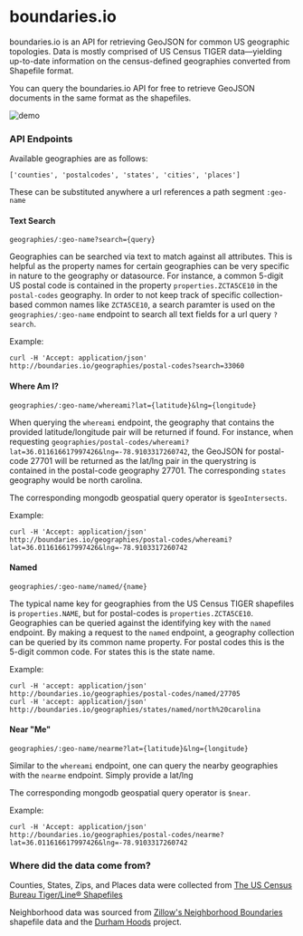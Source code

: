 # boundaries.io

boundaries.io is an API for retrieving GeoJSON for common US geographic topologies. Data is mostly comprised of US Census TIGER data—yielding up-to-date information on the census-defined geographies converted from Shapefile format.

You can query the boundaries.io API for free to retrieve GeoJSON documents in the same format as the shapefiles.


![demo](http://i.imgur.com/syzYebz.gif)

### API Endpoints

Available geographies are as follows:

`['counties', 'postalcodes', 'states', 'cities', 'places']`

These can be substituted anywhere a url references a path segment `:geo-name`

#### Text Search

`geographies/:geo-name?search={query}`

Geographies can be searched via text to match against all attributes. This is helpful as the property names for certain geographies can be very specific in nature to the geography or datasource. For instance, a common 5-digit US postal code is contained in the property `properties.ZCTA5CE10` in the `postal-codes` geography. In order to not keep track of specific collection-based common names like `ZCTA5CE10`, a search paramter is used on the `geographies/:geo-name` endpoint to search all text fields for a url query `?search`.

Example:

```
curl -H 'Accept: application/json' http://boundaries.io/geographies/postal-codes?search=33060
```

#### Where Am I?

`geographies/:geo-name/whereami?lat={latitude}&lng={longitude}`

When querying the `whereami` endpoint, the geography that contains the provided latitude/longitude pair will be returned if found.
For instance, when requesting `geographies/postal-codes/whereami?lat=36.011616617997426&lng=-78.9103317260742`,
the GeoJSON for postal-code 27701 will be returned as the lat/lng pair in the querystring is contained
in the postal-code geography 27701. The corresponding `states` geography would be north carolina.

The corresponding mongodb geospatial query operator is `$geoIntersects`.

Example:

```
curl -H 'Accept: application/json' http://boundaries.io/geographies/postal-codes/whereami?lat=36.011616617997426&lng=-78.9103317260742
```

#### Named

`geographies/:geo-name/named/{name}`

The typical name key for geographies from the US Census TIGER shapefiles is `properties.NAME`, but for postal-codes is
`properties.ZCTA5CE10`. Geographies can be queried against the identifying key with the `named` endpoint.
By making a request to the `named` endpoint, a geography collection can be queried by its common
name property. For postal codes this is the 5-digit common code. For states this is the state name.

Example:

```
curl -H 'accept: application/json' http://boundaries.io/geographies/postal-codes/named/27705
curl -H 'accept: application/json' http://boundaries.io/geographies/states/named/north%20carolina
```

#### Near "Me"

`geographies/:geo-name/nearme?lat={latitude}&lng={longitude}`

Similar to the `whereami` endpoint, one can query the nearby geographies with the `nearme` endpoint. Simply provide a lat/lng

The corresponding mongodb geospatial query operator is `$near`.

Example:

```
curl -H 'Accept: application/json' http://boundaries.io/geographies/postal-codes/nearme?lat=36.011616617997426&lng=-78.9103317260742
```

### Where did the data come from?

Counties, States, Zips, and Places data were collected from
[The US Census Bureau Tiger/Line® Shapefiles](https://www.census.gov/geo/maps-data/data/tiger-line.html)

Neighborhood data was sourced from
[Zillow's Neighborhood Boundaries](http://www.zillow.com/howto/api/neighborhood-boundaries.htm) shapefile
data and the [Durham Hoods](http://durhamhoods.com/) project.
